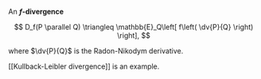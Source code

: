 An **$f$-divergence**

$$
D_f(P \parallel Q) \triangleq \mathbb{E}_Q\left[ f\left( \dv{P}{Q} \right) \right],
$$

where $\dv{P}{Q}$ is the Radon-Nikodym derivative.

[[Kullback-Leibler divergence]] is an example.